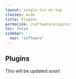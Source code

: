 ```yaml
---
layout: single-toc-on-top
classes: wide
title: Plugins
permalink: /software/plugins/
toc: false
sidebar:
  nav: "software"
---
```


## Plugins

This will be updated soon! 
